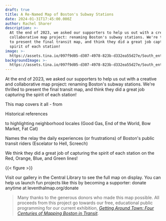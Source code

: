 ```yaml
---
draft: true
title: A Re-Named Map of Boston's Subway Stations
date: 2024-01-31T17:45:00.000Z
author: Rachel Sharer
description: >-
  At the end of 2023, we asked our supporters to help us out with a creative and
  collaborative map project: renaming Boston's subway stations. We're thrilled
  to present the final transit map, and think they did a great job capturing the
  spirit of each station!
image: >-
  https://assets.tina.io/097f9d05-d307-4978-823b-d332ea55d27e/South_entrances_to_Kenmore_station,_1932.jpg
backgroundImage: >-
  https://assets.tina.io/097f9d05-d307-4978-823b-d332ea55d27e/South_entrances_to_Kenmore_station,_1932.jpg
---
```


At the end of 2023, we asked our supporters to help us out with a creative and collaborative map project: renaming Boston's subway stations. We're thrilled to present the final transit map, and think they did a great job capturing the spirit of each station!

This map covers it all - from

Historical references

to highlighting neighborhood locales (Good Gas, End of the World, Bow Market, Fat Cat)

Names the relay the daily experiences (or frustrations) of Boston's public transit riders (Escelator to Hell, Screech)

We think they did a great job of capturing the spirit of each station on the Red, Orange, Blue, and Green lines!

{{< figure >}}

Visit our gallery in the Central Library to see the full map on display. You can help us launch fun projects like this by becoming a supporter: donate anytime at leventhalmap.org/donate

> Many thanks to the generous donors who made this map possible. All proceeds from this project go towards our free, educational public programming for our current exhibition, *[Getting Around Town: Four Centuries of Mapping Boston in Transit](https://www.leventhalmap.org/digital-exhibitions/getting-around-town/).*
